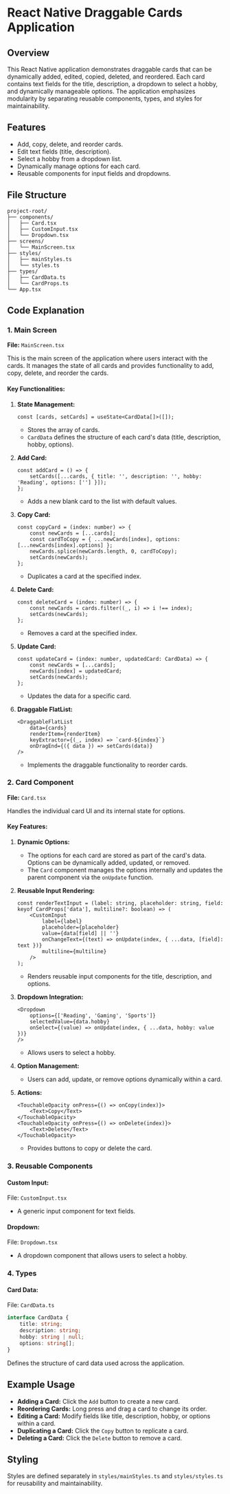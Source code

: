 
# React Native Draggable Cards Application

## Overview
This React Native application demonstrates draggable cards that can be dynamically added, edited, copied, deleted, and reordered. Each card contains text fields for the title, description, a dropdown to select a hobby, and dynamically manageable options. The application emphasizes modularity by separating reusable components, types, and styles for maintainability.

## Features
- Add, copy, delete, and reorder cards.
- Edit text fields (title, description).
- Select a hobby from a dropdown list.
- Dynamically manage options for each card.
- Reusable components for input fields and dropdowns.

## File Structure
```
project-root/
├── components/
│   ├── Card.tsx
│   ├── CustomInput.tsx
│   └── Dropdown.tsx
├── screens/
│   └── MainScreen.tsx
├── styles/
│   ├── mainStyles.ts
│   └── styles.ts
├── types/
│   ├── CardData.ts
│   └── CardProps.ts
└── App.tsx
```

## Code Explanation

### **1. Main Screen**
**File:** `MainScreen.tsx`

This is the main screen of the application where users interact with the cards. It manages the state of all cards and provides functionality to add, copy, delete, and reorder the cards.

#### Key Functionalities:

1. **State Management:**
   ```tsx
   const [cards, setCards] = useState<CardData[]>([]);
   ```
   - Stores the array of cards.
   - `CardData` defines the structure of each card's data (title, description, hobby, options).

2. **Add Card:**
   ```tsx
   const addCard = () => {
       setCards([...cards, { title: '', description: '', hobby: 'Reading', options: [''] }]);
   };
   ```
   - Adds a new blank card to the list with default values.

3. **Copy Card:**
   ```tsx
   const copyCard = (index: number) => {
       const newCards = [...cards];
       const cardToCopy = { ...newCards[index], options: [...newCards[index].options] };
       newCards.splice(newCards.length, 0, cardToCopy);
       setCards(newCards);
   };
   ```
   - Duplicates a card at the specified index.

4. **Delete Card:**
   ```tsx
   const deleteCard = (index: number) => {
       const newCards = cards.filter((_, i) => i !== index);
       setCards(newCards);
   };
   ```
   - Removes a card at the specified index.

5. **Update Card:**
   ```tsx
   const updateCard = (index: number, updatedCard: CardData) => {
       const newCards = [...cards];
       newCards[index] = updatedCard;
       setCards(newCards);
   };
   ```
   - Updates the data for a specific card.

6. **Draggable FlatList:**
   ```tsx
   <DraggableFlatList
       data={cards}
       renderItem={renderItem}
       keyExtractor={(_, index) => `card-${index}`}
       onDragEnd={({ data }) => setCards(data)}
   />
   ```
   - Implements the draggable functionality to reorder cards.

### **2. Card Component**
**File:** `Card.tsx`

Handles the individual card UI and its internal state for options.

#### Key Features:

1. **Dynamic Options:**
   - The options for each card are stored as part of the card's data. Options can be dynamically added, updated, or removed.
   - The `Card` component manages the options internally and updates the parent component via the `onUpdate` function.

2. **Reusable Input Rendering:**
   ```tsx
   const renderTextInput = (label: string, placeholder: string, field: keyof CardProps['data'], multiline?: boolean) => (
       <CustomInput
           label={label}
           placeholder={placeholder}
           value={data[field] || ''}
           onChangeText={(text) => onUpdate(index, { ...data, [field]: text })}
           multiline={multiline}
       />
   );
   ```
   - Renders reusable input components for the title, description, and options.

3. **Dropdown Integration:**
   ```tsx
   <Dropdown
       options={['Reading', 'Gaming', 'Sports']}
       selectedValue={data.hobby}
       onSelect={(value) => onUpdate(index, { ...data, hobby: value })}
   />
   ```
   - Allows users to select a hobby.

4. **Option Management:**
   - Users can add, update, or remove options dynamically within a card.

5. **Actions:**
   ```tsx
   <TouchableOpacity onPress={() => onCopy(index)}>
       <Text>Copy</Text>
   </TouchableOpacity>
   <TouchableOpacity onPress={() => onDelete(index)}>
       <Text>Delete</Text>
   </TouchableOpacity>
   ```
   - Provides buttons to copy or delete the card.

### **3. Reusable Components**
#### Custom Input:
File: `CustomInput.tsx`
- A generic input component for text fields.

#### Dropdown:
File: `Dropdown.tsx`
- A dropdown component that allows users to select a hobby.

### **4. Types**
#### Card Data:
File: `CardData.ts`
```ts
interface CardData {
    title: string;
    description: string;
    hobby: string | null;
    options: string[];
}
```
Defines the structure of card data used across the application.

## Example Usage
- **Adding a Card:** Click the `Add` button to create a new card.
- **Reordering Cards:** Long press and drag a card to change its order.
- **Editing a Card:** Modify fields like title, description, hobby, or options within a card.
- **Duplicating a Card:** Click the `Copy` button to replicate a card.
- **Deleting a Card:** Click the `Delete` button to remove a card.

## Styling
Styles are defined separately in `styles/mainStyles.ts` and `styles/styles.ts` for reusability and maintainability.
